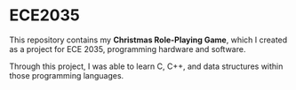 # ECE2035
This repository contains my **Christmas Role-Playing Game**, which I created as a project for ECE 2035, programming hardware and software.

Through this project, I was able to learn C, C++, and data structures within those programming languages.
